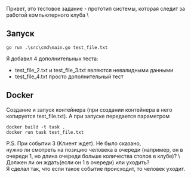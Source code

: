 Привет, это тестовое задание - прототип системы, которая следит за работой компьютерного клуба \

## Запуск
```golang
go run .\src\cmd\main.go test_file.txt
```
Я добавил 4 дополнительных теста:
* test_file_2.txt и test_file_3.txt являются невалидными данными
* test_file_4.txt просто дополнительный тест

## Docker
Создание и запуск контейнера (при создании контейнера в него копируется test_file.txt). А при запуске передается параметром
```
docker build -t task .
docker run task test_file.txt
```

P.S.
При событии 3 (Клиент ждет). Не было сказано, \
нужно ли смотреть на позицию человека в очереди (например, он в очереди 1, но длина очереди больше количества столов в клубе)? \ 
Должен ли он ждать(если он 1 в очереди) или уходить? \
Я сделал так, что если такое событие происходит, то человек уходит.
